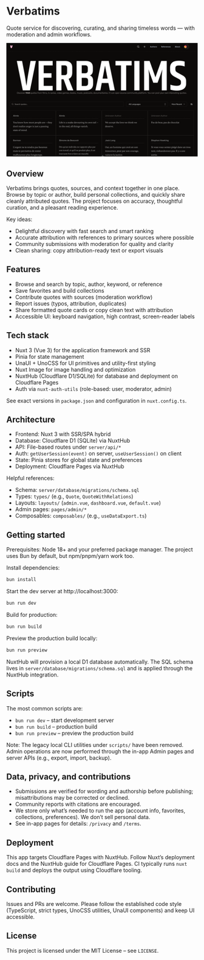 # Verbatims

Quote service for discovering, curating, and sharing timeless words — with moderation and admin workflows.

![Verbatims screenshot](verbatims.png)

## Overview

Verbatims brings quotes, sources, and context together in one place. Browse by topic or author, build personal collections, and quickly share cleanly attributed quotes. The project focuses on accuracy, thoughtful curation, and a pleasant reading experience.

Key ideas:
- Delightful discovery with fast search and smart ranking
- Accurate attribution with references to primary sources where possible
- Community submissions with moderation for quality and clarity
- Clean sharing: copy attribution-ready text or export visuals

## Features

- Browse and search by topic, author, keyword, or reference
- Save favorites and build collections
- Contribute quotes with sources (moderation workflow)
- Report issues (typos, attribution, duplicates)
- Share formatted quote cards or copy clean text with attribution
- Accessible UI: keyboard navigation, high contrast, screen-reader labels

## Tech stack

- Nuxt 3 (Vue 3) for the application framework and SSR
- Pinia for state management
- UnaUI + UnoCSS for UI primitives and utility-first styling
- Nuxt Image for image handling and optimization
- NuxtHub (Cloudflare D1/SQLite) for database and deployment on Cloudflare Pages
- Auth via `nuxt-auth-utils` (role-based: user, moderator, admin)

See exact versions in `package.json` and configuration in `nuxt.config.ts`.

## Architecture

- Frontend: Nuxt 3 with SSR/SPA hybrid
- Database: Cloudflare D1 (SQLite) via NuxtHub
- API: File-based routes under `server/api/*`
- Auth: `getUserSession(event)` on server, `useUserSession()` on client
- State: Pinia stores for global state and preferences
- Deployment: Cloudflare Pages via NuxtHub

Helpful references:
- Schema: `server/database/migrations/schema.sql`
- Types: `types/` (e.g., `Quote`, `QuoteWithRelations`)
- Layouts: `layouts/` (`admin.vue`, `dashboard.vue`, `default.vue`)
- Admin pages: `pages/admin/*`
- Composables: `composables/` (e.g., `useDataExport.ts`)

## Getting started

Prerequisites: Node 18+ and your preferred package manager. The project uses Bun by default, but npm/pnpm/yarn work too.

Install dependencies:

```bash
bun install
```

Start the dev server at http://localhost:3000:

```bash
bun run dev
```

Build for production:

```bash
bun run build
```

Preview the production build locally:

```bash
bun run preview
```

NuxtHub will provision a local D1 database automatically. The SQL schema lives in `server/database/migrations/schema.sql` and is applied through the NuxtHub integration.

## Scripts

The most common scripts are:

- `bun run dev` – start development server
- `bun run build` – production build
- `bun run preview` – preview the production build

Note: The legacy local CLI utilities under `scripts/` have been removed. Admin operations are now performed through the in-app Admin pages and server APIs (e.g., export, import, backup).

## Data, privacy, and contributions

- Submissions are verified for wording and authorship before publishing; misattributions may be corrected or declined.
- Community reports with citations are encouraged.
- We store only what’s needed to run the app (account info, favorites, collections, preferences). We don’t sell personal data.
- See in-app pages for details: `/privacy` and `/terms`.

## Deployment

This app targets Cloudflare Pages with NuxtHub. Follow Nuxt’s deployment docs and the NuxtHub guide for Cloudflare Pages. CI typically runs `nuxt build` and deploys the output using Cloudflare tooling.

## Contributing

Issues and PRs are welcome. Please follow the established code style (TypeScript, strict types, UnoCSS utilities, UnaUI components) and keep UI accessible.

## License

This project is licensed under the MIT License – see `LICENSE`.
